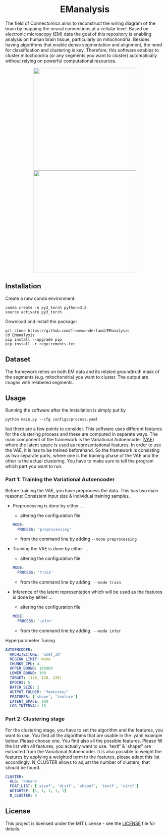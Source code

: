 <h1 align="center">
  <b>EManalysis</b><br>
</h1>

The field of Connectomics aims to reconstruct the wiring diagram of the brain by mapping the neural connections at a cellular level. Based on electronic microscopy (EM) data the goal of this repository is enabling analysis on human brain tissue, particularly on mitochondria. Besides having algorithms that enable dense segmentation and alignment, the need for classification and clustering is key. Therefore, this software enables to cluster mitochondria (or any segments you want to cluster) automatically without relying on powerful computational resources.

<p style="text-align: center;">
  <img src="/resources/human_em_export_s0220.png" width="325" />
  <img src="/resources/gt_5_em_220.png" width="325" />
</p>

## Installation
Create a new conda environment:
```
conda create -n py3_torch python=3.8
source activate py3_torch
```

Download and install the package:
```
git clone https://github.com/frommwonderland/EManalysis
cd EManalysis
pip install --upgrade pip
pip install -r requirements.txt
```

## Dataset
The framework relies on both EM data and its related groundtruth mask of the segments (e.g. mitochondria) you want to cluster. The output are images with relabeled segments.

## Usage
Running the software after the installation is simply put by
```
python main.py --cfg configs/process.yaml
```
but there are a few points to consider. This software uses different features for the clustering process and these are computed in separate ways. The main component of the framework is the Variational Autoencoder ([VAE](https://github.com/AntixK/PyTorch-VAE)) where the latent space is used as representational features. In order to use the VAE, it is has to be trained beforehand. So the framework is consisting as two separate parts, where one is the training phase of the VAE and the other is the actual clustering. You have to make sure to tell the program which part you want to run.

### Part 1: Training the Variational Autoencoder
Before training the VAE, you have preprocess the data. This has two main reasons: Consistent input size & individual training samples.

- Preprocessing is done by either ...
  - altering the configuration file
  ``` yaml
  MODE:
    PROCESS: 'preprocessing'
  ```
  - from the command line by adding ``` --mode preprocessing ```

- Training the VAE is done by either ...
  - altering the configuration file
  ``` yaml
  MODE:
    PROCESS: 'train'
  ```
  - from the command line by adding ``` --mode train```

- Inference of the latent representation which will be used as the features is done by either ...
    - altering the configuration file
    ``` yaml
    MODE:
      PROCESS: 'infer'
    ```
    - from the command line by adding ``` --mode infer```

Hyperparameter Tuning
``` yaml
AUTOENCODER:
  ARCHITECTURE: 'unet_3d'
  REGION_LIMIT: None
  CHUNKS_CPU: 4
  UPPER_BOUND: 100000
  LOWER_BOUND: 100
  TARGET: (128, 128, 128)
  EPOCHS: 5
  BATCH_SIZE: 2
  OUTPUT_FOLDER: 'features/'
  FEATURES: ['shape', 'texture']
  LATENT_SPACE: 100
  LOG_INTERVAL: 10
```

### Part 2: Clustering stage
For the clustering stage, you have to set the algorithm and the features, you want to use. You find all the algorithms that are usable in the .yaml example below.
Please choose one. You find also all the possible features. Please fill the list with all features, you actually want to use. 'textf' & 'shapef' are extracted from the
Variational Autoencoder. It is also possible to weight the features by applying a weighted term to the features, please adapt this list accordingly.
N_CLUSTER allows to adjust the number of clusters, that should be found.
``` yaml
CLUSTER:
  ALG: 'kmeans'
  FEAT_LIST: ['sizef', 'distf', 'shapef', 'textf', 'circf']
  WEIGHTSF: [1, 1, 1, 1, 1]
  N_CLUSTER: 6
```

## License
This project is licensed under the MIT License - see the [LICENSE](https://github.com/frommwonderland/EManalysis/blob/main/LICENSE) file for details.
